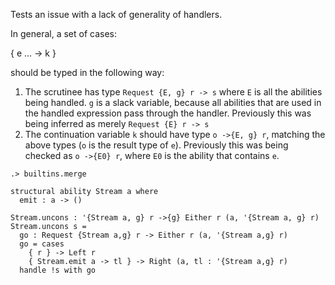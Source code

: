 
Tests an issue with a lack of generality of handlers.

In general, a set of cases:

  { e ... -> k }

should be typed in the following way:

  1. The scrutinee has type `Request {E, g} r -> s` where `E` is all
     the abilities being handled. `g` is a slack variable, because all
     abilities that are used in the handled expression pass through
     the handler. Previously this was being inferred as merely
     `Request {E} r -> s`
  2. The continuation variable `k` should have type `o ->{E, g} r`,
     matching the above types (`o` is the result type of `e`).
     Previously this was being checked as `o ->{E0} r`, where `E0` is
     the ability that contains `e`.

```ucm
.> builtins.merge
```

```unison
structural ability Stream a where
  emit : a -> ()

Stream.uncons : '{Stream a, g} r ->{g} Either r (a, '{Stream a, g} r)
Stream.uncons s =
  go : Request {Stream a,g} r -> Either r (a, '{Stream a,g} r)
  go = cases
    { r } -> Left r
    { Stream.emit a -> tl } -> Right (a, tl : '{Stream a,g} r)
  handle !s with go
```
